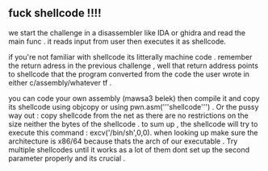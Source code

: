 
## fuck shellcode !!!! 

we start the challenge in a disassembler like IDA or ghidra and read the main func . it reads input from user then executes it as shellcode.

if you're not familiar with shellcode its litterally machine code . remember the return adress in the previous challenge , well that return address points to shellcode that the program converted from the code the user wrote in either c/assembly/whatever tf . 

you can code your own assembly (mawsa3 belek) then compile it and copy its shellcode using objcopy or using pwn.asm('''shellcode''') . Or the pussy way out : copy shellcode from the net as there are no restrictions on the size neither the bytes of the shellcode . 
to sum up , the shellcode will try to execute this command : excv('/bin/sh',0,0).
when looking up make sure the architecture is x86/64 because thats the arch of our executable . Try multiple shellcodes until it works as a lot of them dont set up the second parameter properly and its crucial .  



